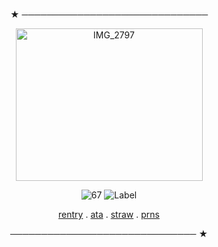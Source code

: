 <div align="center">

  ★ ──────────────────────────────
    

<img width="299" height="244" alt="IMG_2797" src="https://github.com/user-attachments/assets/3a59a529-a081-4aab-ba50-486dafca9bea" />


  ![67](https://komarev.com/ghpvc/?username=chanceglazer&color=57564F&label=viewcount)  ![Label](https://img.shields.io/badge/note-sam%20glazer%20for%20life-7A7A73)


[rentry](https://rentry.co/cdarchive_) . [ata](https://samuelfrnwilliams.atabook.org/) . [straw](https://samuelfrnnwilliams.straw.page/)  .  [prns](https://en.pronouns.page/@__.jas)


 ────────────────────────────── ★

</div>
